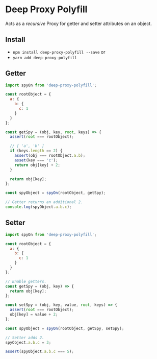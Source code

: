# Deep Proxy Polyfill

Acts as a _recursive_ Proxy for getter and setter attributes on an object.

## Install

* `npm install deep-proxy-polyfill --save` or
* `yarn add deep-proxy-polyfill`

## Getter

```JavaScript
import spyOn from 'deep-proxy-polyfill';

const rootObject = {
  a: {
    b: {
      c: 1
    }
  }
};

const getSpy = (obj, key, root, keys) => {
  assert(root === rootObject);

  // [ 'a', 'b' ]
  if (keys.length == 2) {
    assert(obj === rootObject.a.b);
    asset(key === 'c');
    return obj[key] + 2;
  }

  return obj[key];
};

const spyObject = spyOn(rootObject, getSpy);

// Getter returns an additional 2.
console.log(spyObject.a.b.c);
```

## Setter

```JavaScript
import spyOn from 'deep-proxy-polyfill';

const rootObject = {
  a: {
    b: {
      c: 1
    }
  }
};

// Enable getters.
const getSpy = (obj, key) => {
  return obj[key];
};

const setSpy = (obj, key, value, root, keys) => {
  assert(root === rootObject);
  obj[key] = value + 2;
};

const spyObject = spyOn(rootObject, getSpy, setSpy);

// Setter adds 2.
spyObject.a.b.c = 3;

assert(spyObject.a.b.c === 5);

```
